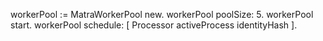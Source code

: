 workerPool := MatraWorkerPool new.
workerPool poolSize: 5.
workerPool start.
workerPool schedule: [ Processor activeProcess identityHash ].